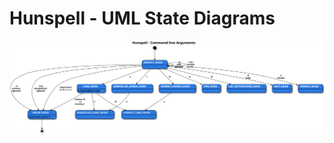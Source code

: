 # Hunspell - UML State Diagrams
[![](command-line-arguments-state-diagram.svg?raw=true)](https://raw.githubusercontent.com/hunspell/misc-hunspell/master/uml/state-diagrams/command-line-arguments-state-diagram.svg)
